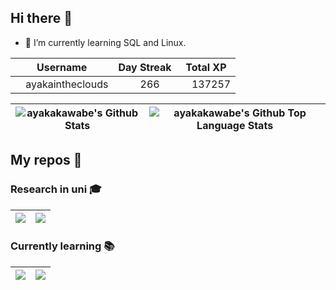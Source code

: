 ## Hi there 👋

- 🌱 I’m currently learning SQL and Linux.

<!--START_SECTION:duolingoStats-->
<!-- Automatically generated with https://github.com/centrumek/duolingo-readme-stats-->

| Username | Day Streak | Total XP |
|:---:|:---:|:---:|
| <img src="https://raw.githubusercontent.com/centrumek/duolingo-readme-stats/main/assets/duolingo.png" height="12"> ayakaintheclouds | <img src="https://raw.githubusercontent.com/centrumek/duolingo-readme-stats/main/assets/streakactive.svg" height="12"> 266 | <img src="https://raw.githubusercontent.com/centrumek/duolingo-readme-stats/main/assets/xp.svg" height="12"> 137257 | <img src="https://raw.githubusercontent.com/centrumek/duolingo-readme-stats/main/assets/xp.svg" height="12"> 0 |

<!--END_SECTION:duolingoStats-->

| <img align="center" alt="ayakakawabe's Github Stats" src="https://github-readme-stats-ayakakawabes-projects.vercel.app/api?username=ayakakawabe&theme=shadow_green&show_icons=true&hide_border=true" /> | <img align="center" alt="ayakakawabe's Github Top Language Stats" src="https://github-readme-stats-ayakakawabes-projects.vercel.app/api/top-langs/?username=ayakakawabe&theme=shadow_green&layout=compact&hide=html,&exclude_repo=ayakakawabe,github-readme-stats,100knocks-preprocess&hide_border=true" /> |
| ------------- | ------------- |

## My repos 🐶

### Research in uni 🎓

| <a align="center" href="https://github.com/social-robotics-lab/ar-communicator-for-deaf-and-hearing"><img src="https://github-readme-stats.vercel.app/api/pin/?username=social-robotics-lab&repo=ar-communicator-for-deaf-and-hearing&theme=shadow_green&hide_border=true" /></a> | <a align="center" href="https://github.com/ayakakawabe/chatgpt-line-bot-for-experiment"><img src="https://github-readme-stats-ayakakawabes-projects.vercel.app/api/pin/?username=ayakakawabe&repo=chatgpt-line-bot-for-experiment&theme=shadow_green&hide_border=true" /></a> |
| ------------- | ------------- |

### Currently learning 📚

| <a align="center" href="https://github.com/ayakakawabe/LeetCode"><img src="https://github-readme-stats.vercel.app/api/pin/?username=ayakakawabe&repo=LeetCode&theme=shadow_green&hide_border=true" /></a>  | <a align="center" href="https://github.com/ayakakawabe/100knocks-preprocess"><img src="https://github-readme-stats.vercel.app/api/pin/?username=ayakakawabe&repo=100knocks-preprocess&theme=shadow_green&hide_border=true" /></a> |
| ------------- | ------------- |

<!--
**ayakakawabe/ayakakawabe** is a ✨ _special_ ✨ repository because its `README.md` (this file) appears on your GitHub profile.

Here are some ideas to get you started:

- 🔭 I’m currently working on ...
- 🌱 I’m currently learning ...
- 👯 I’m looking to collaborate on ...
- 🤔 I’m looking for help with ...
- 💬 Ask me about ...
- 📫 How to reach me: ...
- 😄 Pronouns: ...
- ⚡ Fun fact: ...
-->
